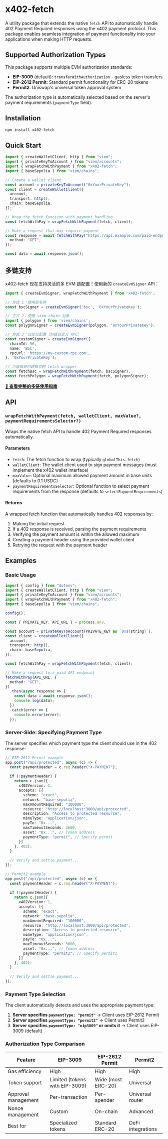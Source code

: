 # x402-fetch

A utility package that extends the native `fetch` API to automatically handle 402 Payment Required responses using the x402 payment protocol. This package enables seamless integration of payment functionality into your applications when making HTTP requests.

## Supported Authorization Types

This package supports multiple EVM authorization standards:

- **EIP-3009** (default): `transferWithAuthorization` - gasless token transfers
- **EIP-2612 Permit**: Standard permit functionality for ERC-20 tokens
- **Permit2**: Uniswap's universal token approval system

The authorization type is automatically selected based on the server's payment requirements (`paymentType` field).

## Installation

```bash
npm install x402-fetch
```

## Quick Start

```typescript
import { createWalletClient, http } from "viem";
import { privateKeyToAccount } from "viem/accounts";
import { wrapFetchWithPayment } from "x402-fetch";
import { baseSepolia } from "viem/chains";

// Create a wallet client
const account = privateKeyToAccount("0xYourPrivateKey");
const client = createWalletClient({
  account,
  transport: http(),
  chain: baseSepolia,
});

// Wrap the fetch function with payment handling
const fetchWithPay = wrapFetchWithPayment(fetch, client);

// Make a request that may require payment
const response = await fetchWithPay("https://api.example.com/paid-endpoint", {
  method: "GET",
});

const data = await response.json();
```

## 多链支持

x402-fetch 现在支持灵活的多 EVM 链配置！使用新的 `createEvmSigner` API：

```typescript
import { createEvmSigner, wrapFetchWithPayment } from 'x402-fetch';

// 方式 1：使用链名称
const bscSigner = createEvmSigner('bsc', '0xYourPrivateKey');

// 方式 2：使用 viem chain 对象
import { polygon } from 'viem/chains';
const polygonSigner = createEvmSigner(polygon, '0xYourPrivateKey');

// 方式 3：自定义配置（包括自定义 RPC）
const customSigner = createEvmSigner({
  chainId: 56,
  name: 'BSC',
  rpcUrl: 'https://my-custom-rpc.com',
}, '0xYourPrivateKey');

// 为每条链创建独立的 fetch wrapper
const fetchBsc = wrapFetchWithPayment(fetch, bscSigner);
const fetchPolygon = wrapFetchWithPayment(fetch, polygonSigner);
```

**[📖 查看完整的多链使用指南](./MULTI_CHAIN_USAGE.md)**

## API

### `wrapFetchWithPayment(fetch, walletClient, maxValue?, paymentRequirementsSelector?)`

Wraps the native fetch API to handle 402 Payment Required responses automatically.

#### Parameters

- `fetch`: The fetch function to wrap (typically `globalThis.fetch`)
- `walletClient`: The wallet client used to sign payment messages (must implement the x402 wallet interface)
- `maxValue`: Optional maximum allowed payment amount in base units (defaults to 0.1 USDC)
- `paymentRequirementsSelector`: Optional function to select payment requirements from the response (defaults to `selectPaymentRequirements`)

#### Returns

A wrapped fetch function that automatically handles 402 responses by:
1. Making the initial request
2. If a 402 response is received, parsing the payment requirements
3. Verifying the payment amount is within the allowed maximum
4. Creating a payment header using the provided wallet client
5. Retrying the request with the payment header

## Examples

### Basic Usage

```typescript
import { config } from "dotenv";
import { createWalletClient, http } from "viem";
import { privateKeyToAccount } from "viem/accounts";
import { wrapFetchWithPayment } from "x402-fetch";
import { baseSepolia } from "viem/chains";

config();

const { PRIVATE_KEY, API_URL } = process.env;

const account = privateKeyToAccount(PRIVATE_KEY as `0x${string}`);
const client = createWalletClient({
  account,
  transport: http(),
  chain: baseSepolia,
});

const fetchWithPay = wrapFetchWithPayment(fetch, client);

// Make a request to a paid API endpoint
fetchWithPay(API_URL, {
  method: "GET",
})
  .then(async response => {
    const data = await response.json();
    console.log(data);
  })
  .catch(error => {
    console.error(error);
  });
```

### Server-Side: Specifying Payment Type

The server specifies which payment type the client should use in the 402 response:

```typescript
// EIP-2612 Permit example
app.post("/api/protected", async (c) => {
  const paymentHeader = c.req.header("X-PAYMENT");
  
  if (!paymentHeader) {
    return c.json({
      x402Version: 1,
      accepts: [{
        scheme: "exact",
        network: "base-sepolia",
        maxAmountRequired: "100000",
        resource: "http://localhost:3000/api/protected",
        description: "Access to protected resource",
        mimeType: "application/json",
        payTo: "0x...",
        maxTimeoutSeconds: 3600,
        asset: "0x...", // Token address
        paymentType: "permit", // Specify permit
      }]
    }, 402);
  }
  
  // Verify and settle payment...
});
```

```typescript
// Permit2 example
app.post("/api/protected", async (c) => {
  const paymentHeader = c.req.header("X-PAYMENT");
  
  if (!paymentHeader) {
    return c.json({
      x402Version: 1,
      accepts: [{
        scheme: "exact",
        network: "base-sepolia",
        maxAmountRequired: "100000",
        resource: "http://localhost:3000/api/protected",
        description: "Access to protected resource",
        mimeType: "application/json",
        payTo: "0x...",
        maxTimeoutSeconds: 3600,
        asset: "0x...", // Token address
        paymentType: "permit2", // Specify permit2
      }]
    }, 402);
  }
  
  // Verify and settle payment...
});
```

### Payment Type Selection

The client automatically detects and uses the appropriate payment type:

1. **Server specifies `paymentType: "permit"`** → Client uses EIP-2612 Permit
2. **Server specifies `paymentType: "permit2"`** → Client uses Permit2
3. **Server specifies `paymentType: "eip3009"` or omits it** → Client uses EIP-3009 (default)

### Authorization Type Comparison

| Feature | EIP-3009 | EIP-2612 Permit | Permit2 |
|---------|----------|-----------------|---------|
| Gas efficiency | High | High | High |
| Token support | Limited (tokens with EIP-3009) | Wide (most ERC-20) | Universal |
| Approval management | Per-transaction | Per-spender | Universal router |
| Nonce management | Custom | On-chain | Advanced |
| Best for | Specialized tokens | Standard ERC-20 | DeFi integrations |

